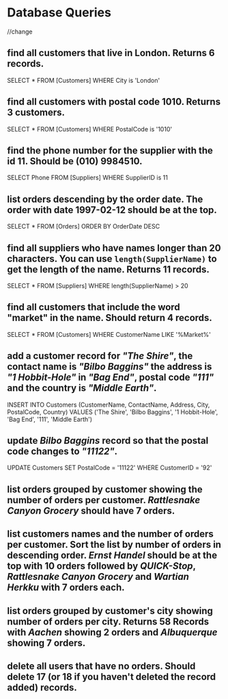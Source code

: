 # Database Queries
//change
## find all customers that live in London. Returns 6 records.
SELECT * FROM [Customers]
WHERE City is 'London'
## find all customers with postal code 1010. Returns 3 customers.
SELECT * FROM [Customers]
WHERE PostalCode is '1010'
## find the phone number for the supplier with the id 11. Should be (010) 9984510.
SELECT Phone FROM [Suppliers]
WHERE SupplierID is 11
## list orders descending by the order date. The order with date 1997-02-12 should be at the top.
SELECT * FROM [Orders]
ORDER BY OrderDate DESC
## find all suppliers who have names longer than 20 characters. You can use `length(SupplierName)` to get the length of the name. Returns 11 records.
SELECT * FROM [Suppliers]
WHERE length(SupplierName) > 20
## find all customers that include the word "market" in the name. Should return 4 records.
SELECT * FROM [Customers]
WHERE CustomerName LIKE '%Market%'
## add a customer record for _"The Shire"_, the contact name is _"Bilbo Baggins"_ the address is _"1 Hobbit-Hole"_ in _"Bag End"_, postal code _"111"_ and the country is _"Middle Earth"_.
INSERT INTO Customers (CustomerName, ContactName, Address, City, PostalCode, Country)
VALUES ('The Shire', 'Bilbo Baggins', '1 Hobbit-Hole', 'Bag End', '111', 'Middle Earth')
## update _Bilbo Baggins_ record so that the postal code changes to _"11122"_.
UPDATE Customers
SET PostalCode = '11122' 
WHERE CustomerID = '92'

## list orders grouped by customer showing the number of orders per customer. _Rattlesnake Canyon Grocery_ should have 7 orders.

## list customers names and the number of orders per customer. Sort the list by number of orders in descending order. _Ernst Handel_ should be at the top with 10 orders followed by _QUICK-Stop_, _Rattlesnake Canyon Grocery_ and _Wartian Herkku_ with 7 orders each.

## list orders grouped by customer's city showing number of orders per city. Returns 58 Records with _Aachen_ showing 2 orders and _Albuquerque_ showing 7 orders.

## delete all users that have no orders. Should delete 17 (or 18 if you haven't deleted the record added) records.
